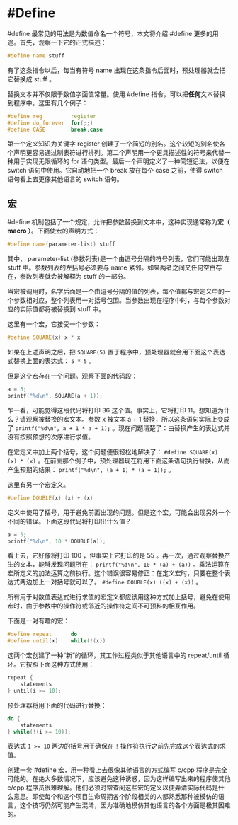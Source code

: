 # \#Define

\#define 最常见的用法是为数值命名一个符号，本文将介绍 \#define 更多的用途。首先，观察一下它的正式描述：

```c++
#define name stuff
```

有了这条指令以后，每当有符号 name 出现在这条指令后面时，预处理器就会把它替换成 stuff 。

替换文本并不仅限于数值字面值常量。使用 \#define 指令，可以把**任何**文本替换到程序中。这里有几个例子：

```c++
#define reg         register
#define do_forever  for(;;)
#define CASE        break;case
```

第一个定义知识为关键字 register 创建了一个简短的别名。这个较短的别名使各个声明更容易通过制表符进行排列。第二个声明用一个更具描述性的符号来代替一种用于实现无限循环的 for 语句类型。最后一个声明定义了一种简短记法，以便在 switch 语句中使用。它自动地把一个 break 放在每个 case 之前，使得 switch 语句看上去更像其他语言的 switch 语句。

## 宏

\#define 机制包括了一个规定，允许把参数替换到文本中，这种实现通常称为**宏（ macro ）**。下面使宏的声明方式：

```c++
#define name(parameter-list) stuff
```

其中， parameter-list (参数列表)是一个由逗号分隔的符号列表，它们可能出现在 stuff 中。参数列表的左括号必须要与 name 紧邻。如果两者之间又任何空白存在，参数列表就会被解释为 stuff 的一部分。

当宏被调用时，名字后面是一个由逗号分隔的值的列表，每个值都与宏定义中的一个参数相对应，整个列表用一对括号包围。当参数出现在程序中时，与每个参数对应的实际值都将被替换到 stuff 中。

这里有一个宏，它接受一个参数：

```c++
#define SQUARE(x) x * x
```

如果在上述声明之后，把 `SQUARE(5)` 置于程序中，预处理器就会用下面这个表达式替换上面的表达式： `5 * 5` 。

但是这个宏存在一个问题。观察下面的代码段：

```c++
a = 5;
printf("%d\n", SQUARE(a + 1));
```

乍一看，可能觉得这段代码将打印 36 这个值。事实上，它将打印 11。想知道为什么？请观察被替换的宏文本。参数 x 被文本 a + 1 替换，所以这条语句实际上变成了 `printf("%d\n", a + 1 * a + 1);` 。现在问题清楚了：由替换产生的表达式并没有按照预想的次序进行求值。

在宏定义中加上两个括号，这个问题便很轻松地解决了： `#define SQUARE(x) (x) * (x)` 。在前面那个例子中，预处理器现在将用下面这条语句执行替换，从而产生预期的结果： `printf("%d\n", (a + 1) * (a + 1));` 。

这里有另一个宏定义。

```c++
#define DOUBLE(x) (x) + (x)
```

定义中使用了括号，用于避免前面出现的问题。但是这个宏，可能会出现另外一个不同的错误。下面这段代码将打印出什么值？

```c++
a = 5;
printf("%d\n", 10 * DOUBLE(a));
```

看上去，它好像将打印 100 ，但事实上它打印的是 55 。再一次，通过观察替换产生的文本，能够发现问题所在： `printf("%d\n", 10 * (a) + (a))` 。乘法运算在宏所定义的加法运算之前执行。这个错误很容易修正：在定义宏时，只要在整个表达式两边加上一对括号就可以了。 `#define DOUBLE(x) ((x) + (x))` 。

所有用于对数值表达式进行求值的宏定义都应该用这种方式加上括号，避免在使用宏时，由于参数中的操作符或邻近的操作符之间不可预料的相互作用。

下面是一对有趣的宏：

```c++
#define repeat      do
#define until(x)    while(!(x))
```

这两个宏创建了一种“新”的循环，其工作过程类似于其他语言中的 repeat/until 循环。它按照下面这种方式使用：

```c++
repeat {
    statements
} until(i >= 10);
```

预处理器将用下面的代码进行替换：

```c++
do {
    statements
} while(!(i >= 10));
```

表达式 `1 >= 10` 两边的括号用于确保在 `!` 操作符执行之前先完成这个表达式的求值。

创建一套 \#define 宏，用一种看上去很像其他语言的方式编写 c/cpp 程序是完全可能的。在绝大多数情况下，应该避免这种诱惑，因为这样编写出来的程序使其他 c/cpp 程序员很难理解。他们必须时常查阅这些宏的定义以便弄清实际代码是什么意思。即使每个和这个项目生命周期各个阶段相关的人都熟悉那种被模仿的语言，这个技巧仍然可能产生混淆，因为准确地模仿其他语言的各个方面是极其困难的。
